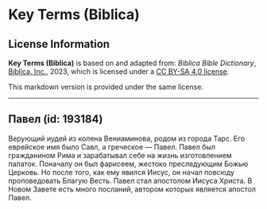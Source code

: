 # Key Terms (Biblica)

## License Information

**Key Terms (Biblica)** is based on and adapted from: _Biblica Bible Dictionary_, [Biblica, Inc.](https://www.biblica.com/), 2023, which is licensed under a [CC BY-SA 4.0 license](https://creativecommons.org/licenses/by-sa/4.0/legalcode.en).

This markdown version is provided under the same license.



--------------------------------

## Павел (id: 193184)

Верующий иудей из колена Вениаминова, родом из города Тарс. Его еврейское имя было Савл, а греческое — Павел. Павел был гражданином Рима и зарабатывал себе на жизнь изготовлением палаток. Поначалу он был фарисеем, жестоко преследующим Божью Церковь. Но после того, как ему явился Иисус, он начал повсюду проповедовать Благую Весть. Павел стал апостолом Иисуса Христа. В Новом Завете есть много посланий, автором которых является апостол Павел. 


